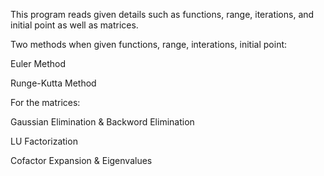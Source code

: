 This program reads given details such as functions, range, iterations, and initial point as well as matrices.

Two methods when given functions, range, interations, initial point:

Euler Method

Runge-Kutta Method

For the matrices:

Gaussian Elimination & Backword Elimination

LU Factorization

Cofactor Expansion & Eigenvalues
